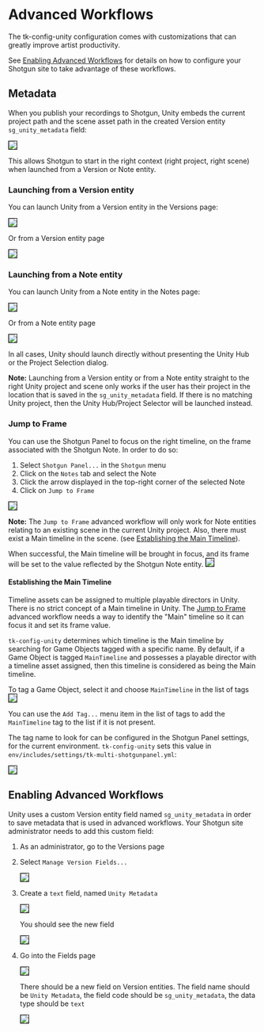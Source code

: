 # Advanced Workflows
The tk-config-unity configuration comes with customizations that can greatly
improve artist productivity. 

See [Enabling Advanced Workflows](#enabling-advanced-workflows) for details on how to configure your Shotgun
site to take advantage of these workflows.

## Metadata
When you publish your recordings to Shotgun, Unity embeds the current project path 
and the scene asset path in the created Version entity `sg_unity_metadata` field:

<img src="images/metadata.png" style="border: 1px solid black"/>

This allows Shotgun to start in the right context (right project, 
right scene) when launched from a Version or Note entity.

### Launching from a Version entity
You can launch Unity from a Version entity in the Versions page:

<img src="images/launch_from_version_1.png" style="border: 1px solid black"/>

Or from a Version entity page

<img src="images/launch_from_version_2.png" style="border: 1px solid black"/>

### Launching from a Note entity
You can launch Unity from a Note entity in the Notes page:

<img src="images/launch_from_note_1.png" style="border: 1px solid black"/>

Or from a Note entity page

<img src="images/launch_from_note_2.png" style="border: 1px solid black"/>

In all cases, Unity should launch directly without presenting the Unity Hub or 
the Project Selection dialog.

**Note:** Launching from a Version entity or from a Note entity straight to the 
right Unity project and scene only works if the user has their 
project in the location that is saved in the `sg_unity_metadata` field.
If there is no matching Unity project, then the Unity Hub/Project Selector will
be launched instead.

### Jump to Frame
You can use the Shotgun Panel to focus on the right timeline, on the frame 
associated with the Shotgun Note. In order to do so:

1. Select `Shotgun Panel...` in the `Shotgun` menu
2. Click on the `Notes` tab and select the Note
3. Click the arrow displayed in the top-right corner of the selected Note
4. Click on `Jump to Frame`

<img src="images/jump_to_frame.png" style="border: 1px solid black"/>

**Note:** The `Jump to Frame` advanced workflow will only work for Note entities
relating to an existing scene in the current Unity project. Also, there must
exist a Main timeline in the scene.
(see [Establishing the Main Timeline](#establishing-the-main-timeline)).

When successful, the Main timeline will be brought in focus, and its frame will
be set to the value reflected by the Shotgun Note entity.
<img src="images/jump_to_frame_focused_main.png" style="border: 1px solid black"/>

#### Establishing the Main Timeline
Timeline assets can be assigned to multiple playable directors in Unity. There is no
strict concept of a Main timeline in Unity. The [Jump to Frame](#jump-to-frame)
advanced workflow needs a way to identify the "Main" timeline so it can focus 
it and set its frame value.

`tk-config-unity` determines which timeline is the Main timeline by searching for
Game Objects tagged with a specific name. By default, if a Game Object is tagged 
`MainTimeline` and possesses a playable director with a timeline asset assigned,
then this timeline is considered as being the Main timeline.

To tag a Game Object, select it and choose `MainTimeline` in the list of tags 
<img src="images/tagging_main_timeline.png" style="border: 1px solid black"/>

You can use the `Add Tag...` menu item in the list of tags to add the 
`MainTimeline` tag to the list if it is not present.

The tag name to look for can be configured in the Shotgun Panel settings, for the 
current environment. `tk-config-unity` sets this value in 
`env/includes/settings/tk-multi-shotgunpanel.yml`: 

<img src="images/main_timeline_setting.png" style="border: 1px solid black"/>

## Enabling Advanced Workflows
Unity uses a custom Version entity field named `sg_unity_metadata` in order to
save metadata that is used in advanced workflows. Your Shotgun site administrator
needs to add this custom field:

1. As an administrator, go to the Versions page
2. Select `Manage Version Fields...`  

    <img src="images/manage_version_fields.png" style="border: 1px solid black"/>

3. Create a `text` field, named `Unity Metadata`  

    <img src="images/new_field.png" style="border: 1px solid black"/>

    You should see the new field  

    <img src="images/new_field_2.png" style="border: 1px solid black"/>

4. Go into the Fields page  

    <img src="images/fields.png" style="border: 1px solid black"/>  

    There should be a new field on Version entities. The field name should be 
    `Unity Metadata`, the field code should be `sg_unity_metadata`, the data
    type should be `text`  

    <img src="images/validate_field.png" style="border: 1px solid black"/>